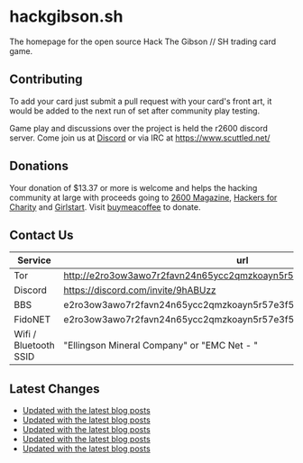 # hackgibson.sh
The homepage for the open source Hack The Gibson // SH trading card game.


## Contributing

To add your card just submit a pull request with your card's front art, it would be added to the next run of set after community play testing.

Game play and discussions over the project is held the r2600 discord server. Come join us at [Discord](https://discord.com/invite/9hABUzz) or via IRC at https://www.scuttled.net/


## Donations

Your donation of $13.37 or more is welcome and helps the hacking community at large with proceeds going to [2600 Magazine](https://2600.com/), [Hackers for Charity](https://hackersforcharity.org) and [Girlstart](https://girlstart.org).  Visit [buymeacoffee](https://www.buymeacoffee.com/hackgibson.sh) to donate.


## Contact Us

Service | url
-|-
Tor | http://e2ro3ow3awo7r2favn24n65ycc2qmzkoayn5r57e3f56nvjwdcgg32ad.onion
Discord | https://discord.com/invite/9hABUzz
BBS | e2ro3ow3awo7r2favn24n65ycc2qmzkoayn5r57e3f56nvjwdcgg32ad.onion:23
FidoNET | e2ro3ow3awo7r2favn24n65ycc2qmzkoayn5r57e3f56nvjwdcgg32ad.onion:24554
Wifi / Bluetooth SSID | "Ellingson Mineral Company" or "EMC Net - <fidonet address>"

## Latest Changes
<!-- BLOG-POST-LIST:START -->
- [Updated with the latest blog posts](https://github.com/DFW2600/hackgibson.sh/commit/d32176b80ee893db1e02ae778679279db81e795a)
- [Updated with the latest blog posts](https://github.com/DFW2600/hackgibson.sh/commit/98b4446a948e7c23c4bd197b78a317c25d879328)
- [Updated with the latest blog posts](https://github.com/DFW2600/hackgibson.sh/commit/b19cbf4049aaedde12b4d2e0bdf2a5b3958eb5b1)
- [Updated with the latest blog posts](https://github.com/DFW2600/hackgibson.sh/commit/5a00931d609c673e43c9d3f403f63dcd871f1a17)
- [Updated with the latest blog posts](https://github.com/DFW2600/hackgibson.sh/commit/2bb1f9538cb7567544398b444e1b68d76385a48a)
<!-- BLOG-POST-LIST:END -->
